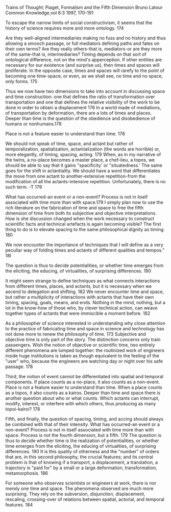 ﻿Trains of Thought: Piaget, Formalism and the Fifth Dimension
Bruno Latour Common Knowledge¸vol 6:3  1997, 170-191


To escape the narrow limits of social constructivism, it seems that the history of science requires more and more ontology. 174

 Are they well-aligned intermediaries making no fuss and no history and thus allowing a smooch passage, or full mediators defining paths and fates on their own terms? Are they really others-that is, mediators-or are they more of the same-that is, intermediaries? Timing depends on that sort of ontological difference, not on the mind's apperception. If other entities are necessary for our existence (and surprise us), then times and spaces will proliferate. In the opposite case, times and spaces will rarefy to the point of becoming one time-space, or even, as we shall see, no time and no space, only forms.  175 

Thus we now have two dimensions to take into account in discussing space and time construction: one that defines the ratio of transformation over transportation and one that defines the relative visibility of the work to be done in order to obtain a displacement 176
In a world made of mediations, of transportation by deformation, there are a lots of times and places. Deeper than time is the question of the obedience and disobedience of humans or nonhumans.178 

Place is not a feature easier to understand than time. 178

We should not speak of time, space, and actant but rather of temporalization, spatialization, actantialization (the words are horrible) or, more elegantly, of timing, spacing, acting. 179
When, as in my narrative of the twins, a no-place becomes a master place, a chef-lieu, a topos, we should be able to say that it gains "spacificity' or "situatedness.’ The same goes for the shift in actantiality. We should have a word that differentiates the move from one actant to another-extensive repetition-from the modification of all the actants-intensive repetition. Unfortunately, there is no such term. -T 179

What has occurred-an event or a non-event? Process is not in itself associated with time more than with space.179
I simply plan now to use the rich literature on the fabrication of time and space to free the fifth dimension of time from both its subjective and objective interpretations. How is she discussion changed when the work necessary to construct scientific facts and technical artefacts is again becoming visible? The first thing to do is to elevate spacing to the same philosophical dignity as timing. 180

We now encounter the importance of techniques that I will define as a very peculiar way of folding times and actants of different qualities and tempos." 18I

The question is thus to decide potentialities, or whether time emerges from the eliciting, the educing, of virtualities, of surprising differences. 190

It might seem strange to define techniques as what connects interactions from different times, places, and actants, but it is necessary when we ascend to delegation and shifting. 182
We never encounter time and space, but rather a multiplicity of interactions with actants that have their own timing, spacing, goals, means, and ends. Nothing in the mind, nothing, but a lot in the know-how of those who, by clever technical action, can weave together types of actants that were immiscible a moment before. 182

As a philosopher of science interested in understanding why close attention to the practice of fabricating time and space in science and technology has not done more to renew the philosophy of time. 173
Subjective and objective time is only part of the story. The distinction concerns only train passengers. Wish the notion of objective or scientific time, two entirely different phenomena are lumped together: the routinized work of engineers inside huge institutions is taken as though equivalent to the feeling of the "user" who, because the engineers are watching day or night over his safe passage. 178 

Third, the notion of event cannot be differentiated into spatial and temporal components. If place counts as a no-place, it also counts as a non-event. Place is not a feature easier to understand than time. When a place counts as a topos, it also counts as a kairos. Deeper than time and space there is another question about who or what counts. Which actants can interrupt, modify, interest, or interfere with which others, thus producing as many topoi-kairoi? 178 

Fifth, and finally, the question of spacing, timing, and accing should always be combined with that of their intensity. What has occurred-an event or a non-event? Process is not in itself associated with time more than with space. Process is not the fourth dimension, but a fifth. 179
The question is thus to decide whether time is the realization of potentialities, or whether time emerges from the eliciting, the educing of virtualities, of surprising differences. 190
It is this quality of otherness and the "number" of orders that are, in this second philosophy, the crucial features; and its central problem is that of knowing if a transport, a displacement, a translation, a trajectory is "paid for" by a small or a large deformation, transformation, metamorphosis. 186

For someone who observes scientists or engineers at work, there is nor merely one time and space. The phenomena observed are much more surprising. They rely on the subversion, disjunction, displacement, rescaling, crossing-over of relations between spatial, actorial, and temporal features. 184
